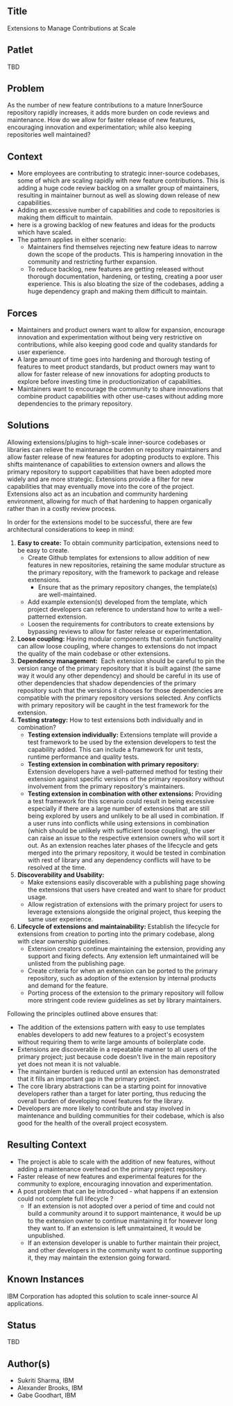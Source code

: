## Title

Extensions to Manage Contributions at Scale

## Patlet

TBD

## Problem

As the number of new feature contributions to a mature InnerSource repository rapidly increases, it adds more burden on code reviews and maintenance. How do we allow for faster release of new features, encouraging innovation and experimentation; while also keeping repositories well maintained?

## Context

- More employees are contributing to strategic inner-source codebases, some of which are scaling rapidly with new feature contributions. This is adding a huge code review backlog on a smaller group of maintainers, resulting in maintainer burnout as well as slowing down release of new capabilities.
- Adding an excessive number of capabilities and code to repositories is making them difficult to maintain.
- here is a growing backlog of new features and ideas for the products which have scaled.
- The pattern applies in either scenario:
   - Maintainers find themselves rejecting new feature ideas to narrow down the scope of the products. This is hampering innovation in the community and restricting further expansion.
   - To reduce backlog, new features are getting released without thorough documentation, hardening, or testing, creating a poor user experience. This is also bloating the size of the codebases, adding a huge dependency graph and making them difficult to maintain.

## Forces

- Maintainers and product owners want to allow for expansion, encourage innovation and experimentation without being very restrictive on contributions, while also keeping good code and quality standards for user experience.
- A large amount of time goes into hardening and thorough testing of features to meet product standards, but product owners may want to allow for faster release of new innovations for adopting products to explore before investing time in productionization of capabilities.
- Maintainers want to encourage the community to share innovations that combine product capabilities with other use-cases without adding more dependencies to the primary repository.

## Solutions

Allowing extensions/plugins to high-scale inner-source codebases or libraries can relieve the maintenance burden on repository maintainers and allow faster release of new features for adopting products to explore. This shifts maintenance of capabilities to extension owners and allows the primary repository to support capabilities that have been adopted more widely and are more strategic. Extensions provide a filter for new capabilities that may eventually move into the core of the project. Extensions also act as an incubation and community hardening environment, allowing for much of that hardening to happen organically rather than in a costly review process.

In order for the extensions model to be successful, there are few architectural considerations to keep in mind:

1. <b>Easy to create:</b> To obtain community participation, extensions need to be easy to create.
   - Create Github templates for extensions to allow addition of new features in new repositories, retaining the same modular structure as the primary repository, with the framework to package and release extensions.
      - Ensure that as the primary repository changes, the template(s) are well-maintained.
   - Add example extension(s) developed from the template, which project developers can reference to understand how to write a well-patterned extension.
   - Loosen the requirements for contributors to create extensions by bypassing reviews to allow for faster release or experimentation.
2. <b>Loose coupling:</b> Having modular components that contain functionality can allow loose coupling, where changes to extensions do not impact the quality of the main codebase or other extensions.
3. <b>Dependency management:</b>  Each extension should be careful to pin the version range of the primary repository that it is built against (the same way it would any other dependency) and should be careful in its use of other dependencies that shadow dependencies of the primary repository such that the versions it chooses for those dependencies are compatible with the primary repository versions selected. Any conflicts with primary repository will be caught in the test framework for the extension.
4. <b>Testing strategy:</b> How to test extensions both individually and in combination?
   - <b>Testing extension individually:</b> Extensions template will provide a test framework to be used by the extension developers to test the capability added. This can include a framework for unit tests, runtime performance and quality tests.
   - <b>Testing extension in combination with primary repository:</b> Extension developers have a well-patterned method for testing their extension against specific versions of the primary repository without involvement from the primary repository's maintainers.
   - <b>Testing extension in combination with other extensions:</b> Providing a test framework for this scenario could result in being excessive especially if there are a large number of extensions that are still being explored by users and unlikely to be all used in combination. If a user runs into conflicts while using extensions in combination (which should be unlikely with sufficient loose coupling), the user can raise an issue to the respective extension owners who will sort it out. As an extension reaches later phases of the lifecycle and gets merged into the primary repository, it would be tested in combination with rest of library and any dependency conflicts will have to be resolved at the time.
5. <b>Discoverability and Usability:</b>
   - Make extensions easily discoverable with a publishing page showing the extensions that users have created and want to share for product usage.
   - Allow registration of extensions with the primary project for users to leverage extensions alongside the original project, thus keeping the same user experience.
6. <b>Lifecycle of extensions and maintainability:</b> Establish the lifecycle for extensions from creation to porting into the primary codebase, along with clear ownership guidelines.
   - Extension creators continue maintaining the extension, providing any support and fixing defects. Any extension left unmaintained will be unlisted from the publishing page.
   - Create criteria for when an extension can be ported to the primary repository, such as adoption of the extension by internal products and demand for the feature.
   - Porting process of the extension to the primary repository will follow more stringent code review guidelines as set by library maintainers.

Following the principles outlined above ensures that:

- The addition of the extensions pattern with easy to use templates enables developers to add new features to a project's ecosystem without requiring them to write large amounts of boilerplate code.
- Extensions are discoverable in a repeatable manner to all users of the primary project; just because code doesn't live in the main repository yet does not mean it is not valuable.
- The maintainer burden is reduced until an extension has demonstrated that it fills an important gap in the primary project.
- The core library abstractions can be a starting point for innovative developers rather than a target for later porting, thus reducing the overall burden of developing novel features for the library.
- Developers are more likely to contribute and stay involved in maintenance and building communities for their codebase, which is also good for the health of the overall project ecosystem.

## Resulting Context

- The project is able to scale with the addition of new features, without adding a maintenance overhead on the primary project repository.
- Faster release of new features and experimental features for the community to explore, encouraging innovation and experimentation.
- A post problem that can be introduced - what happens if an extension could not complete full lifecycle ?
   - If an extension is not adopted over a period of time and could not build a community around it to support maintenance, it would be up to the extension owner to continue maintaining it for however long they want to. If an extension is left unmaintained, it would be unpublished.
   - If an extension developer is unable to further maintain their project, and other developers in the community want to continue supporting it, they may maintain the extension going forward.

## Known Instances

IBM Corporation has adopted this solution to scale inner-source AI applications.

## Status

TBD

## Author(s)

- Sukriti Sharma, IBM
- Alexander Brooks, IBM
- Gabe Goodhart, IBM
